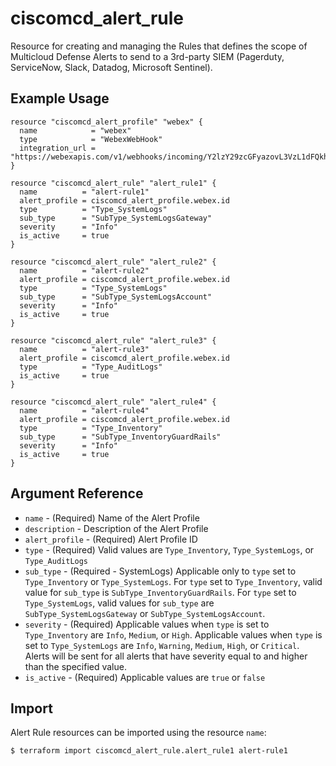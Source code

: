 # ciscomcd_alert_rule
Resource for creating and managing the Rules that defines the scope of Multicloud Defense Alerts to send to a 3rd-party SIEM (Pagerduty, ServiceNow, Slack, Datadog, Microsoft Sentinel).

## Example Usage
```hcl
resource "ciscomcd_alert_profile" "webex" {
  name            = "webex"
  type            = "WebexWebHook"
  integration_url = "https://webexapis.com/v1/webhooks/incoming/Y2lzY29zcGFyazovL3VzL1dFQkhPT0svYjc5NTQ0NzMtMWQ2ZC00Y2I0LTk1ZWMtYzFlNTA0NGZlNTE2"
}
```

```hcl
resource "ciscomcd_alert_rule" "alert_rule1" {
  name          = "alert-rule1"
  alert_profile = ciscomcd_alert_profile.webex.id
  type          = "Type_SystemLogs"
  sub_type      = "SubType_SystemLogsGateway"
  severity      = "Info"
  is_active     = true
}
```

```hcl
resource "ciscomcd_alert_rule" "alert_rule2" {
  name          = "alert-rule2"
  alert_profile = ciscomcd_alert_profile.webex.id
  type          = "Type_SystemLogs"
  sub_type      = "SubType_SystemLogsAccount"
  severity      = "Info"
  is_active     = true
}
```

```hcl
resource "ciscomcd_alert_rule" "alert_rule3" {
  name          = "alert-rule3"
  alert_profile = ciscomcd_alert_profile.webex.id
  type          = "Type_AuditLogs"
  is_active     = true
}
```

```hcl
resource "ciscomcd_alert_rule" "alert_rule4" {
  name          = "alert-rule4"
  alert_profile = ciscomcd_alert_profile.webex.id
  type          = "Type_Inventory"
  sub_type      = "SubType_InventoryGuardRails"
  severity      = "Info"
  is_active     = true
}
```

## Argument Reference
* `name` - (Required) Name of the Alert Profile
* `description` - Description of the Alert Profile
* `alert_profile` - (Required) Alert Profile ID
* `type` - (Required) Valid values are `Type_Inventory`, `Type_SystemLogs`, or `Type_AuditLogs`
* `sub_type` - (Required - SystemLogs) Applicable only to `type` set to `Type_Inventory` or `Type_SystemLogs`.  For `type` set to `Type_Inventory`, valid value for `sub_type` is `SubType_InventoryGuardRails`.  For `type` set to `Type_SystemLogs`, valid values for `sub_type` are `SubType_SystemLogsGateway` or `SubType_SystemLogsAccount`.
* `severity` - (Required)  Applicable values when `type` is set to `Type_Inventory` are `Info`, `Medium`, or `High`.  Applicable values when `type` is set to `Type_SystemLogs` are `Info`, `Warning`, `Medium`, `High`, or `Critical`.  Alerts will be sent for all alerts that have severity equal to and higher than the specified value.
* `is_active` - (Required) Applicable values are `true` or `false`

## Import
Alert Rule resources can be imported using the resource `name`:

```hcl
$ terraform import ciscomcd_alert_rule.alert_rule1 alert-rule1
```
